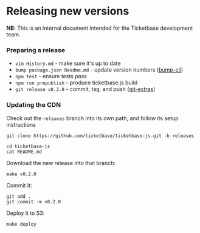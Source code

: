 # Releasing new versions

**NB:** This is an internal document intended for the Ticketbase development team.

### Preparing a release

 * `vim History.md` - make sure it's up to date
 * `bump package.json Readme.md` - update version numbers ([bump-cli](https://www.npmjs.com/package/bump-cli))
 * `npm test` - ensure tests pass
 * `npm run prepublish` - produce ticketbase.js build
 * `git release v0.2.0` - commit, tag, and push ([git-extras](https://github.com/tj/git-extras))

### Updating the CDN

Check out the `releases` branch into its own path, and follow its setup instructions

    git clone https://github.com/ticketbase/ticketbase-js.git -b releases

    cd ticketbase-js
    cat README.md

Download the new release into that branch:

    make v0.2.0

Commit it:

    git add .
    git commit -m v0.2.0

Deploy it to S3:

    make deploy
